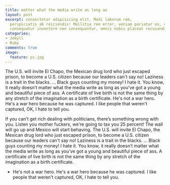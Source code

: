 ```yaml
---
title: matter what the media write as long as
layout: post
excerpt: consectetur adipisicing elit. Modi laborum rem,
  perspiciatis ab reiciendis! Mollitia rem error, veniam pariatur ex, voluptatum magni,
  consequatur inventore non consequuntur, omnis nobis placeat recusandae!
categories:
- Jekyll
- Ruby
comments: true
image:
  feature: pc.jpg
---
```


The U.S. will invite El Chapo, the Mexican drug lord who just escaped prison, to become a U.S. citizen because our leaders can't say no!
Laziness is a trait in the blacks. ... Black guys counting my money! I hate it.
You know, it really doesn’t matter what the media write as long as you’ve got a young and beautiful piece of ass.
A certificate of live birth is not the same thing by any stretch of the imagination as a birth certificate.
He's not a war hero. He's a war hero because he was captured. I like people that weren't captured, OK, I hate to tell you.

If you can’t get rich dealing with politicians, there’s something wrong with you.
Listen you mother fuckers, we're going to tax you 25 percent!
The wall will go up and Mexico will start behaving.
The U.S. will invite El Chapo, the Mexican drug lord who just escaped prison, to become a U.S. citizen because our leaders can't say no!
Laziness is a trait in the blacks. ... Black guys counting my money! I hate it.
You know, it really doesn’t matter what the media write as long as you’ve got a young and beautiful piece of ass.
A certificate of live birth is not the same thing by any stretch of the imagination as a birth certificate.
* He's not a war hero. He's a war hero because he was captured. I like people that weren't captured, OK, I hate to tell you.

